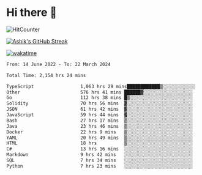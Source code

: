# Hi there 👋

![HitCounter](https://hits.seeyoufarm.com/api/count/incr/badge.svg?url=https%3A%2F%2Fgithub.com%2Fashrhmn1212%2Fhit-counter)

<!-- ![Contribution Graph](https://github-readme-activity-graph.cyclic.app/graph?username=ashrhmn) -->


<!-- [![Top Langs](https://github-readme-stats.vercel.app/api/top-langs/?username=ashrhmn&layout=compact&theme=synthwave&langs_count=10&card_width=445)](https://github.com/anuraghazra/github-readme-stats) -->

[![Ashik's GitHub Streak](https://github-readme-streak-stats.herokuapp.com/?user=ashrhmn&theme=blood&fire=DD7F1C&background=151515&dates=9f9f9f&border=DD2727)](https://git.io/streak-stats)

<!-- ![Ashik's GitHub stats](https://github-readme-stats.vercel.app/api/?username=ashrhmn&show_icons=true&title_color=fff&icon_color=79ff97&text_color=9f9f9f&bg_color=151515) -->

[![wakatime](https://wakatime.com/badge/user/3df86613-ba63-4631-8e65-0ff18e7becad.svg)](https://wakatime.com/@3df86613-ba63-4631-8e65-0ff18e7becad)

<!--START_SECTION:waka-->

```txt
From: 14 June 2022 - To: 22 March 2024

Total Time: 2,154 hrs 24 mins

TypeScript                 1,063 hrs 29 mins████████████▒░░░░░░░░░░░░   49.36 %
Other                      576 hrs 41 mins ██████▓░░░░░░░░░░░░░░░░░░   26.77 %
Go                         112 hrs 38 mins █▒░░░░░░░░░░░░░░░░░░░░░░░   05.23 %
Solidity                   70 hrs 56 mins  ▓░░░░░░░░░░░░░░░░░░░░░░░░   03.29 %
JSON                       61 hrs 42 mins  ▓░░░░░░░░░░░░░░░░░░░░░░░░   02.86 %
JavaScript                 59 hrs 44 mins  ▓░░░░░░░░░░░░░░░░░░░░░░░░   02.77 %
Bash                       27 hrs 17 mins  ▒░░░░░░░░░░░░░░░░░░░░░░░░   01.27 %
Java                       23 hrs 46 mins  ▒░░░░░░░░░░░░░░░░░░░░░░░░   01.10 %
Docker                     22 hrs 9 mins   ▒░░░░░░░░░░░░░░░░░░░░░░░░   01.03 %
YAML                       20 hrs 49 mins  ▒░░░░░░░░░░░░░░░░░░░░░░░░   00.97 %
HTML                       18 hrs          ▒░░░░░░░░░░░░░░░░░░░░░░░░   00.84 %
C#                         13 hrs 16 mins  ░░░░░░░░░░░░░░░░░░░░░░░░░   00.62 %
Markdown                   9 hrs 42 mins   ░░░░░░░░░░░░░░░░░░░░░░░░░   00.45 %
SQL                        7 hrs 34 mins   ░░░░░░░░░░░░░░░░░░░░░░░░░   00.35 %
Python                     7 hrs 23 mins   ░░░░░░░░░░░░░░░░░░░░░░░░░   00.34 %
```

<!--END_SECTION:waka-->


<!--### Most Used Languages
<img src="https://wakatime.com/share/@ashrhmn/24ecb986-5bf8-4607-af7f-0aab08908d8c.png" />

### Favourite Tools
<img src="https://wakatime.com/share/@ashrhmn/f4e08015-f3bc-460a-9228-95a3ba11c604.png" />-->
